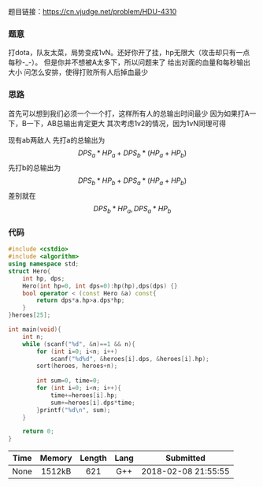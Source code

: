 题目链接：<https://cn.vjudge.net/problem/HDU-4310>

### 题意
打dota，队友太菜，局势变成1vN。还好你开了挂，hp无限大（攻击却只有一点每秒-_-）。
但是你并不想被A太多下，所以问题来了
给出对面的血量和每秒输出大小
问怎么安排，使得打败所有人后掉血最少

### 思路
首先可以想到我们必须一个一个打，这样所有人的总输出时间最少
因为如果打A一下，B一下，AB总输出肯定更大
其次考虑1v2的情况，因为1vN同理可得


现有ab两敌人
先打a的总输出为
$$ DPS_a*HP_a + DPS_b*(HP_a+HP_b) $$
先打b的总输出为
$$ DPS_b*HP_b + DPS_a*(HP_a+HP_b) $$
差别就在 $$DPS_b*HP_a ,  DPS_a*HP_b $$

### 代码
```cpp
#include <cstdio>
#include <algorithm>
using namespace std;
struct Hero{
    int hp, dps;
    Hero(int hp=0, int dps=0):hp(hp),dps(dps) {}
    bool operator < (const Hero &a) const{
        return dps*a.hp>a.dps*hp;
    }
}heroes[25];

int main(void){
    int n;
    while (scanf("%d", &n)==1 && n){
        for (int i=0; i<n; i++)
            scanf("%d%d", &heroes[i].dps, &heroes[i].hp);
        sort(heroes, heroes+n);
        
        int sum=0, time=0;
        for (int i=0; i<n; i++){
            time+=heroes[i].hp;
            sum+=heroes[i].dps*time;
        }printf("%d\n", sum);
    }

    return 0;        
}

```

Time|Memory|Length|Lang|Submitted
:-:|:-:|:-:|:-:|:-:
None|1512kB|621|G++|2018-02-08 21:55:55